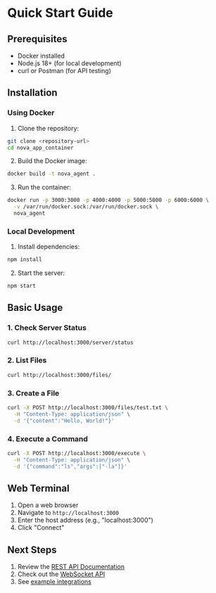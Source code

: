 # Quick Start Guide

## Prerequisites
- Docker installed
- Node.js 18+ (for local development)
- curl or Postman (for API testing)

## Installation

### Using Docker
1. Clone the repository:
```bash
git clone <repository-url>
cd nova_app_container
```

2. Build the Docker image:
```bash
docker build -t nova_agent .
```

3. Run the container:
```bash
docker run -p 3000:3000 -p 4000:4000 -p 5000:5000 -p 6000:6000 \
  -v /var/run/docker.sock:/var/run/docker.sock \
  nova_agent
```

### Local Development
1. Install dependencies:
```bash
npm install
```

2. Start the server:
```bash
npm start
```

## Basic Usage

### 1. Check Server Status
```bash
curl http://localhost:3000/server/status
```

### 2. List Files
```bash
curl http://localhost:3000/files/
```

### 3. Create a File
```bash
curl -X POST http://localhost:3000/files/test.txt \
  -H "Content-Type: application/json" \
  -d '{"content":"Hello, World!"}'
```

### 4. Execute a Command
```bash
curl -X POST http://localhost:3000/execute \
  -H "Content-Type: application/json" \
  -d '{"command":"ls","args":["-la"]}'
```

## Web Terminal
1. Open a web browser
2. Navigate to `http://localhost:3000`
3. Enter the host address (e.g., "localhost:3000")
4. Click "Connect"

## Next Steps
1. Review the [REST API Documentation](../api/rest-api.md)
2. Check out the [WebSocket API](../api/websocket-api.md)
3. See [example integrations](../examples/)

